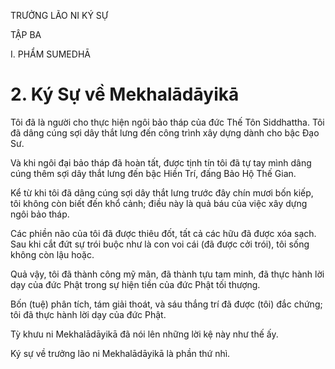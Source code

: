 TRƯỞNG LÃO NI KÝ SỰ

TẬP BA

I. PHẨM SUMEDHĀ

# 2. Ký Sự về Mekhalādāyikā

Tôi đã là người cho thực hiện ngôi bảo tháp của đức Thế Tôn Siddhattha. Tôi đã dâng cúng sợi dây thắt lưng đến công trình xây dựng dành cho bậc Đạo Sư.

Và khi ngôi đại bảo tháp đã hoàn tất, được tịnh tín tôi đã tự tay mình dâng cúng thêm sợi dây thắt lưng đến bậc Hiền Trí, đấng Bảo Hộ Thế Gian.

Kể từ khi tôi đã dâng cúng sợi dây thắt lưng trước đây chín mươi bốn kiếp, tôi không còn biết đến khổ cảnh; điều này là quả báu của việc xây dựng ngôi bảo tháp.

Các phiền não của tôi đã được thiêu đốt, tất cả các hữu đã được xóa sạch. Sau khi cắt đứt sự trói buộc như là con voi cái (đã được cởi trói), tôi sống không còn lậu hoặc.

Quả vậy, tôi đã thành công mỹ mãn, đã thành tựu tam minh, đã thực hành lời dạy của đức Phật trong sự hiện tiền của đức Phật tối thượng.

Bốn (tuệ) phân tích, tám giải thoát, và sáu thắng trí đã được (tôi) đắc chứng; tôi đã thực hành lời dạy của đức Phật.

Tỳ khưu ni Mekhalādāyikā đã nói lên những lời kệ này như thế ấy.

Ký sự về trưởng lão ni Mekhalādāyikā là phần thứ nhì.
